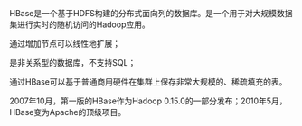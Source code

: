 HBase是一个基于HDFS构建的分布式面向列的数据库。是一个用于对大规模数据集进行实时的随机访问的Hadoop应用。

通过增加节点可以线性地扩展；

是非关系型的数据库，不支持SQL；

通过HBase可以基于普通商用硬件在集群上保存非常大规模的、稀疏填充的表。

2007年10月，第一版的HBase作为Hadoop 0.15.0的一部分发布；2010年5月，HBase变为Apache的顶级项目。

